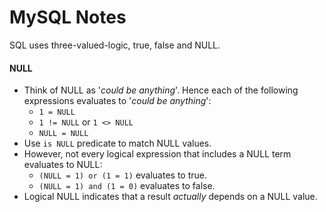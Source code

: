 # MySQL Notes
SQL uses three-valued-logic, true, false and NULL.


#### NULL


- Think of NULL as '*could be anything*'. Hence each of the following expressions evaluates to '*could be anything*':
  - `1 = NULL`
  - `1 != NULL` or `1 <> NULL`
  - `NULL = NULL`
- Use `is NULL` predicate to match NULL values.
- However, not every logical expression that includes a NULL term evaluates to NULL:
  - `(NULL = 1) or (1 = 1)` evaluates to true.
  - `(NULL = 1) and (1 = 0)` evaluates to false.
- Logical NULL indicates that a result *actually* depends on a NULL value.

